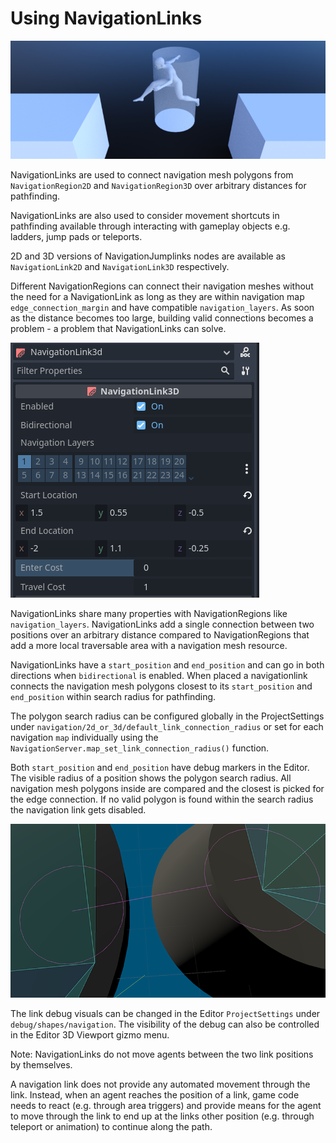 
# Using NavigationLinks

![](img/nav_navmesh_links.png)

NavigationLinks are used to connect navigation mesh polygons from `NavigationRegion2D`
and `NavigationRegion3D` over arbitrary distances for pathfinding.

NavigationLinks are also used to consider movement shortcuts in pathfinding available through
interacting with gameplay objects e.g. ladders, jump pads or teleports.

2D and 3D versions of NavigationJumplinks nodes are available as
`NavigationLink2D` and `NavigationLink3D` respectively.

Different NavigationRegions can connect their navigation meshes without the need for a NavigationLink
as long as they are within navigation map `edge_connection_margin` and have compatible `navigation_layers`.
As soon as the distance becomes too large, building valid connections becomes a problem - a problem that NavigationLinks can solve.

![](img/nav_link_properties.png)

NavigationLinks share many properties with NavigationRegions like `navigation_layers`.
NavigationLinks add a single connection between two positions over an arbitrary distance
compared to NavigationRegions that add a more local traversable area with a navigation mesh resource.

NavigationLinks have a `start_position` and `end_position` and can go in both directions when `bidirectional` is enabled.
When placed a navigationlink connects the navigation mesh polygons closest to its `start_position` and `end_position` within search radius for pathfinding.

The polygon search radius can be configured globally in the ProjectSettings under `navigation/2d_or_3d/default_link_connection_radius`
or set for each navigation `map` individually using the `NavigationServer.map_set_link_connection_radius()` function.

Both `start_position` and `end_position` have debug markers in the Editor.
The visible radius of a position shows the polygon search radius.
All navigation mesh polygons inside are compared and the closest is picked for the edge connection.
If no valid polygon is found within the search radius the navigation link gets disabled.

![](img/nav_link_debug_visuals.png)

The link debug visuals can be changed in the Editor `ProjectSettings` under `debug/shapes/navigation`.
The visibility of the debug can also be controlled in the Editor 3D Viewport gizmo menu.

Note: NavigationLinks do not move agents between the two link positions by themselves.

A navigation link does not provide any automated movement through the link. Instead, when
an agent reaches the position of a link, game code needs to react (e.g. through area triggers) and provide means for the agent
to move through the link to end up at the links other position (e.g. through teleport or animation) to continue along the path.

